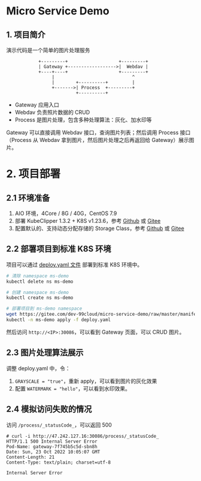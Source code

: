 # Micro Service Demo

## 1. 项目简介

演示代码是一个简单的图片处理服务

```text
            +---------+                   +---------+
            | Gateway +------------------>|  Webdav |
            +----+----+                   +---------+
                 |                             ^
                 |        +----------+         |
                 +------->| Process  +---------+
                          +----------+
```

- Gateway 应用入口
- Webdav 负责照片数据的 CRUD
- Process 是图片处理，包含多种处理算法：灰化、加水印等

Gateway 可以直接调用 Webdav 接口，查询图片列表；然后调用 Process 接口（Process 从 Webdav 拿到图片，然后图片处理之后再返回给 Gateway）展示图片。

# 2. 项目部署

## 2.1 环境准备

1. AIO 环境，4Core / 8G / 40G，CentOS 7.9
2. 部署 KubeClipper 1.3.2 + K8S v1.23.6，参考 [Github](https://github.com/wu-wenxiang/lab-kubernetes/blob/master/doc/cloudnative-and-mircoservice.md#322-%E5%AE%89%E8%A3%85-k8s-1236) 或 [Gitee](https://gitee.com/wu-wen-xiang/lab-kubernetes/blob/master/doc/cloudnative-and-mircoservice.md#322-%E5%AE%89%E8%A3%85-k8s-1236)
3. 配置默认的、支持动态分配存储的 Storage Class，参考 [Github](https://github.com/wu-wenxiang/lab-kubernetes/blob/master/doc/kubernetes-best-practices.md#45-local-%E5%92%8C%E5%8A%A8%E6%80%81%E5%88%86%E9%85%8D) 或 [Gitee](https://gitee.com/wu-wen-xiang/lab-kubernetes/blob/master/doc/kubernetes-best-practices.md#45-local-%E5%92%8C%E5%8A%A8%E6%80%81%E5%88%86%E9%85%8D)

## 2.2 部署项目到标准 K8S 环境

项目可以通过 [deploy.yaml 文件](manifest/deploy.yaml) 部署到标准 K8S 环境中。

```bash
# 清除 namespace ms-demo
kubectl delete ns ms-demo

# 创建 namespace ms-demo
kubectl create ns ms-demo

# 部署项目到 ms-demo namespace
wget https://gitee.com/dev-99cloud/micro-service-demo/raw/master/manifest/deploy.yaml
kubectl -n ms-demo apply -f deploy.yaml
```

然后访问 `http://<IP>:30086`，可以看到 Gateway 页面，可以 CRUD 图片。

## 2.3 图片处理算法展示

调整 deploy.yaml 中，令：

1. `GRAYSCALE = "true"`，重新 apply，可以看到图片的灰化效果
1. 配置 `WATERMARK = "hello"`，可以看到水印效果。

## 2.4 模拟访问失败的情况

访问 `/process/_statusCode_`，可以返回 500

```console
# curl -i http://47.242.127.16:30086/process/_statusCode_
HTTP/1.1 500 Internal Server Error
Pod-Name: gateway-7f745b5c5d-sbn8h
Date: Sun, 23 Oct 2022 10:05:07 GMT
Content-Length: 21
Content-Type: text/plain; charset=utf-8

Internal Server Error
```
